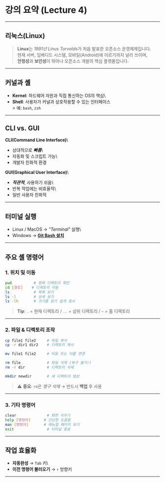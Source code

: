 # 강의 요약 (Lecture 4)

------------------------------------------------------------------------

## 리눅스(Linux)

> **Linux**는 *1991년 Linus Torvalds*가 처음 발표한 오픈소스
> 운영체제입니다.\
> 현재 서버, 임베디드 시스템, 모바일(Android)에 이르기까지 널리 쓰이며,\
> **안정성**과 **보안성**이 뛰어나 오픈소스 개발의 핵심 플랫폼입니다.

------------------------------------------------------------------------

## 커널과 셸

-   **Kernel**: 하드웨어 자원과 직접 통신하는 OS의 핵심\
-   **Shell**: 사용자가 커널과 상호작용할 수 있는 인터페이스\
    \> 예: `bash`, `zsh`

------------------------------------------------------------------------

## CLI vs. GUI

**CLI(Command Line Interface)**\
- 상대적으로 ***빠름***\
- 자동화 및 스크립트 가능\
- 개발자 친화적 환경

**GUI(Graphical User Interface)**\
- ***직관적***, 사용하기 쉬움\
- 반복 작업에는 비효율적\
- 일반 사용자 친화적

------------------------------------------------------------------------

## 터미널 실행

-   Linux / MacOS → *"Terminal"* 실행\
-   Windows → [**Git Bash 설치**](https://git-scm.com/)

------------------------------------------------------------------------

## 주요 셸 명령어

### 1. 위치 및 이동

``` sh
pwd          # 현재 디렉토리 확인
cd [경로]    # 디렉토리 이동
ls           # 목록 보기
ls -l        # 상세 보기
ls -lh       # 크기를 읽기 쉽게 표시
```

> **Tip**: `.` = 현재 디렉토리 / `..` = 상위 디렉토리 / `~` = 홈
> 디렉토리

------------------------------------------------------------------------

### 2. 파일 & 디렉토리 조작

``` sh
cp file1 file2     # 파일 복사
cp -r dir1 dir2    # 디렉토리 복사

mv file1 file2     # 이동 또는 이름 변경

rm file            # 파일 삭제 (복구 불가!)
rm -r dir          # 디렉토리 삭제

mkdir newdir       # 새 디렉토리 생성
```

> ⚠️ **중요**: `rm`은 *영구 삭제* → 반드시 **백업** 후 사용

------------------------------------------------------------------------

### 3. 기타 명령어

``` sh
clear              # 화면 지우기
help [명령어]      # 간단한 도움말
man [명령어]       # 매뉴얼 페이지 보기
exit               # 터미널 종료
```

------------------------------------------------------------------------

## 작업 효율화

-   **자동완성** → `Tab` 키\
-   **이전 명령어 불러오기** → `↑` 방향키

------------------------------------------------------------------------


